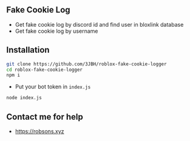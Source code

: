## Fake Cookie Log

+ Get fake cookie log by discord id and find user in bloxlink database
+ Get fake cookie log by username

## Installation

```bash
git clone https://github.com/3JBH/roblox-fake-cookie-logger
cd roblox-fake-cookie-logger
npm i
```

+ Put your bot token in `index.js` 

```bash
node index.js
```
## Contact me for help
+ https://robsons.xyz

